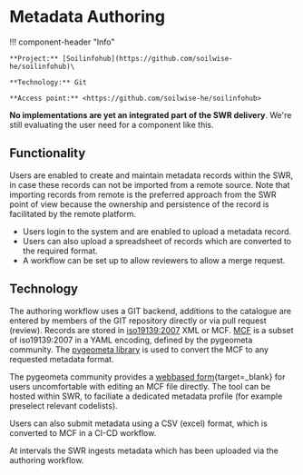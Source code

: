 # Metadata Authoring

!!! component-header "Info"
    
    **Project:** [Soilinfohub](https://github.com/soilwise-he/soilinfohub)\

    **Technology:** Git
    
    **Access point:** <https://github.com/soilwise-he/soilinfohub>



**No implementations are yet an integrated part of the SWR delivery**. We're still evaluating the user need for a component like this. 

## Functionality

Users are enabled to create and maintain metadata records within the SWR, in case these records can not be imported from a remote source. Note that importing records from remote is the preferred approach from the SWR point of view because the ownership and persistence of the record is facilitated by the remote platform. 

- Users login to the system and are enabled to upload a metadata record. 
- Users can also upload a spreadsheet of records which are converted to the required format.
- A workflow can be set up to allow reviewers to allow a merge request.

## Technology

The authoring workflow uses a GIT backend, additions to the catalogue are entered by members of the GIT repository directly or via pull request (review).
Records are stored in [iso19139:2007](https://www.iso.org/standard/32557.html) XML or MCF. [MCF](https://geopython.github.io/pygeometa/reference/mcf/) is a subset of iso19139:2007 in a YAML encoding, defined by the pygeometa community. The [pygeometa library](https://geopython.github.io/pygeometa) is used to convert the MCF to any requested metadata format.

The pygeometa community provides a [webbased form](https://osgeo.github.io/mdme){target=_blank} for users uncomfortable with editing an MCF file directly. The tool can be hosted within SWR, to faciliate a dedicated metadata profile (for example preselect relevant codelists).

Users can also submit metadata using a CSV (excel) format, which is converted to MCF in a CI-CD workflow.

At intervals the SWR ingests metadata which has been uploaded via the authoring workflow.
